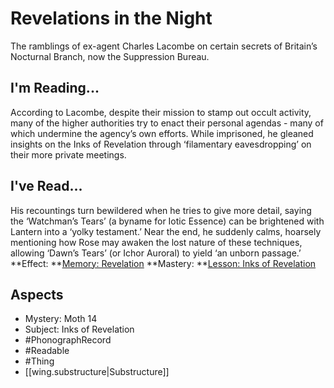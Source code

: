 # Revelations in the Night
The ramblings of ex-agent Charles Lacombe on certain secrets of Britain’s Nocturnal Branch, now the Suppression Bureau.
## I'm Reading...
According to Lacombe, despite their mission to stamp out occult activity, many of the higher authorities try to enact their personal agendas - many of which undermine the agency’s own efforts. While imprisoned, he gleaned insights on the Inks of Revelation through ‘filamentary eavesdropping’ on their more private meetings.
## I've Read...
His recountings turn bewildered when he tries to give more detail, saying the ‘Watchman’s Tears’ (a byname for Iotic Essence) can be brightened with Lantern into a ‘yolky testament.’ Near the end, he suddenly calms, hoarsely mentioning how Rose may awaken the lost nature of these techniques, allowing ‘Dawn’s Tears’ (or Ichor Auroral) to yield ‘an unborn passage.’ 
**Effect: **[Memory: Revelation](https://uadaf.theevilroot.xyz/rowenarium/element/mem.revelation)
**Mastery: **[Lesson: Inks of Revelation](https://uadaf.theevilroot.xyz/rowenarium/element/x.inksofrevelation)
## Aspects
- Mystery: Moth 14
- Subject: Inks of Revelation
- #PhonographRecord
- #Readable
- #Thing
- [[wing.substructure|Substructure]]